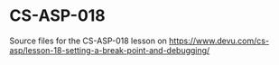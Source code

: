 # CS-ASP-018
Source files for the CS-ASP-018 lesson on https://www.devu.com/cs-asp/lesson-18-setting-a-break-point-and-debugging/
